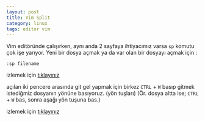 ```yaml
---
layout: post
title: Vim Split
category: linux
tags: editor vim
---
```


Vim editöründe çalışırken, aynı anda 2 sayfaya ihtiyacımız varsa `sp` komutu çok işe yarıyor. Yeni bir dosya açmak ya da var olan bir dosyayı açmak için :  
	
	:sp filename
	
izlemek için [tıklayınız](https://gdemir.github.io/file/vim-sp.gif)

açılan iki pencere arasında git gel yapmak için birkez `CTRL` + `W` basıp gitmek istediğmiz dosyanın yönüne basıyoruz. (yön tuşları) (Ör. dosya altta ise; `CTRL` + `W` bas, sonra aşağı yön tuşuna bas.)  

izlemek için [tıklayınız](https://gdemir.github.io/file/vim-sp-ctrl-w.gif)

